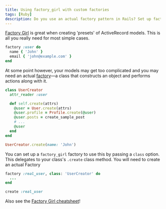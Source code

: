 ```yaml
---
title: Using factory_girl with custom factories
tags: [Ruby]
description: Do you use an actual factory pattern in Rails? Set up factory_girl to use this factory.
---
```


[Factory Girl](https://github.com/thoughtbot/factory_girl) is great when creating 'presets' of ActiveRecord models. This is all you really need for most simple cases.

```rb
factory :user do
  name { 'John' }
  email { 'john@example.com' }
end
```

At some point however, your models may get too complicated and you may need an actual [factory](https://en.wikipedia.org/wiki/Factory_method_pattern)—a class that constructs an object and performs actions along with it.

```rb
class UserCreator
  attr_reader :user

  def self.create(attrs)
    @user = User.create(attrs)
    @user.profile = Profile.create(@user)
    @user.posts = create_sample_post
    # ...
    @user
  end
end

UserCreator.create(name: 'John')
```

You can set up a `factory_girl` factory to use this by passing a `class` option. This delegates to your class's `.create` class method. You will need to create an actual Factory

```rb
factory :real_user, class: 'UserCreator' do
  ...
end

create :real_user
```

Also see the [Factory Girl cheatsheet](http://ricostacruz.com/cheatsheets/factory_girl.html)!
